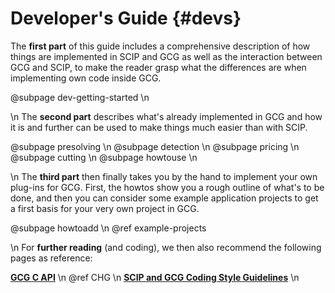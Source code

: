 # Developer's Guide {#devs}

The **first part** of this guide includes a comprehensive description of how things are implemented in SCIP and GCG
as well as the interaction between GCG and SCIP, to make the reader grasp what the differences are when implementing 
own code inside GCG.

@subpage dev-getting-started \n

\n
The **second part** describes what's already implemented in GCG and how it is and further can be used to make things much easier than with SCIP.

@subpage presolving \n
@subpage detection \n
@subpage pricing \n
@subpage cutting \n
@subpage howtouse \n

\n
The **third part** then finally takes you by the hand to implement your own plug-ins for
GCG. First, the howtos show you a rough outline of what's to be done, and then you can
consider some example application projects to get a first basis for your very own project in GCG.

@subpage howtoadd \n
@ref example-projects

\n
For **further reading** (and coding), we then also recommend the following pages as reference:

<a href="modules.html"><b>GCG C API</b></a> \n
@ref CHG \n
<a href="https://scip.zib.de/doc-6.0.2/html/CODE.php"><b>SCIP and GCG Coding Style Guidelines</b></a> \n

